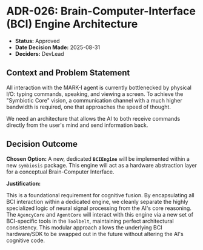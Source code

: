 # ADR-026: Brain-Computer-Interface (BCI) Engine Architecture

- **Status:** Approved
- **Date Decision Made:** 2025-08-31
- **Deciders:** DevLead

## Context and Problem Statement

All interaction with the MARK-I agent is currently bottlenecked by physical I/O: typing commands, speaking, and viewing a screen. To achieve the "Symbiotic Core" vision, a communication channel with a much higher bandwidth is required, one that approaches the speed of thought.

We need an architecture that allows the AI to both receive commands directly from the user's mind and send information back.

## Decision Outcome

**Chosen Option:** A new, dedicated **`BCIEngine`** will be implemented within a new `symbiosis` package. This engine will act as a hardware abstraction layer for a conceptual Brain-Computer Interface.

**Justification:**

This is a foundational requirement for cognitive fusion. By encapsulating all BCI interaction within a dedicated engine, we cleanly separate the highly specialized logic of neural signal processing from the AI's core reasoning. The `AgencyCore` and `AgentCore` will interact with this engine via a new set of BCI-specific tools in the `Toolbelt`, maintaining perfect architectural consistency. This modular approach allows the underlying BCI hardware/SDK to be swapped out in the future without altering the AI's cognitive code.
